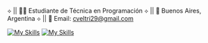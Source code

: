 ⟡ || 👨‍💻 Estudiante de Técnica en Programación 
⟡ || 🧉 Buenos Aires, Argentina
⟡ || 📧 Email: cveltri29@gmail.com 









[![My Skills](https://skillicons.dev/icons?i=js,html,css)](https://skillicons.dev)
[![My Skills](https://skillicons.dev/icons?i=java)](https://skillicons.dev)



